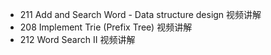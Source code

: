 - 211	Add and Search Word - Data structure design	视频讲解
- 208	Implement Trie (Prefix Tree)	视频讲解
- 212	Word Search II	视频讲解

